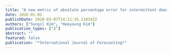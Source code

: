 ```yaml
---
title: "A new metric of absolute percentage error for intermittent demand forecasts"
date: 2016-01-01
publishDate: 2020-03-07T14:11:35.118342Z
authors: ["Sungil Kim", "Heeyoung Kim"]
publication_types: ["2"]
abstract: ""
featured: false
publication: "*International Journal of Forecasting*"
---
```


